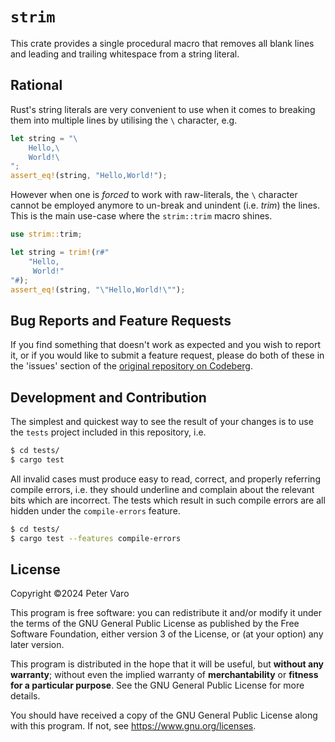 # `strim`

This crate provides a single procedural macro that removes all blank lines and
leading and trailing whitespace from a string literal.

## Rational

Rust's string literals are very convenient to use when it comes to breaking them
into multiple lines by utilising the `\` character, e.g.

```rust
let string = "\
    Hello,\
    World!\
";
assert_eq!(string, "Hello,World!");
```

However when one is _forced_ to work with raw-literals, the `\` character cannot
be employed anymore to un-break and unindent (i.e. _trim_) the lines.  This is
the main use-case where the `strim::trim` macro shines.

```rust
use strim::trim;

let string = trim!(r#"
    "Hello,
     World!"
"#);
assert_eq!(string, "\"Hello,World!\"");
```

## Bug Reports and Feature Requests

If you find something that doesn't work as expected and you wish to report it,
or if you would like to submit a feature request, please do both of these in the
'issues' section of the [original repository on Codeberg][cb].

## Development and Contribution

The simplest and quickest way to see the result of your changes is to use the
`tests` project included in this repository, i.e.

```bash
$ cd tests/
$ cargo test
```

All invalid cases must produce easy to read, correct, and properly referring
compile errors, i.e. they should underline and complain about the relevant bits
which are incorrect.  The tests which result in such compile errors are all
hidden under the `compile-errors` feature.

```bash
$ cd tests/
$ cargo test --features compile-errors
```

## License

Copyright &copy;2024 Peter Varo

This program is free software: you can redistribute it and/or modify it under
the terms of the GNU General Public License as published by the Free Software
Foundation, either version 3 of the License, or (at your option) any later
version.

This program is distributed in the hope that it will be useful, but **without
any warranty**; without even the implied warranty of
**merchantability** or **fitness for a particular purpose**.  See the GNU
General Public License for more details.

You should have received a copy of the GNU General Public License
along with this program.  If not, see <https://www.gnu.org/licenses>.

<!-- LINKS -->
[cb]: https://codeberg.org/petervaro/strim
